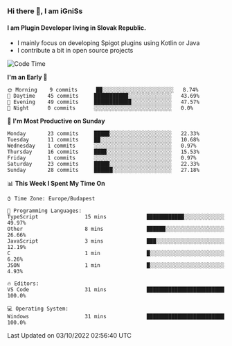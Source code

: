### Hi there 👋, I am iGniSs

#### I am Plugin Developer living in Slovak Republic.
- I mainly focus on developing Spigot plugins using Kotlin or Java
- I contribute a bit in open source projects

<!--START_SECTION:waka-->
![Code Time](http://img.shields.io/badge/Code%20Time-923%20hrs%2037%20mins-blue)

**I'm an Early 🐤** 

```text
🌞 Morning    9 commits      ██░░░░░░░░░░░░░░░░░░░░░░░   8.74% 
🌆 Daytime    45 commits     ███████████░░░░░░░░░░░░░░   43.69% 
🌃 Evening    49 commits     ████████████░░░░░░░░░░░░░   47.57% 
🌙 Night      0 commits      ░░░░░░░░░░░░░░░░░░░░░░░░░   0.0%

```
📅 **I'm Most Productive on Sunday** 

```text
Monday       23 commits     █████░░░░░░░░░░░░░░░░░░░░   22.33% 
Tuesday      11 commits     ██░░░░░░░░░░░░░░░░░░░░░░░   10.68% 
Wednesday    1 commits      ░░░░░░░░░░░░░░░░░░░░░░░░░   0.97% 
Thursday     16 commits     ████░░░░░░░░░░░░░░░░░░░░░   15.53% 
Friday       1 commits      ░░░░░░░░░░░░░░░░░░░░░░░░░   0.97% 
Saturday     23 commits     █████░░░░░░░░░░░░░░░░░░░░   22.33% 
Sunday       28 commits     ██████░░░░░░░░░░░░░░░░░░░   27.18%

```


📊 **This Week I Spent My Time On** 

```text
⌚︎ Time Zone: Europe/Budapest

💬 Programming Languages: 
TypeScript               15 mins             ████████████░░░░░░░░░░░░░   49.97% 
Other                    8 mins              ██████░░░░░░░░░░░░░░░░░░░   26.66% 
JavaScript               3 mins              ███░░░░░░░░░░░░░░░░░░░░░░   12.19% 
C                        1 min               █░░░░░░░░░░░░░░░░░░░░░░░░   6.26% 
JSON                     1 min               █░░░░░░░░░░░░░░░░░░░░░░░░   4.93%

🔥 Editors: 
VS Code                  31 mins             █████████████████████████   100.0%

💻 Operating System: 
Windows                  31 mins             █████████████████████████   100.0%

```


 Last Updated on 03/10/2022 02:56:40 UTC
<!--END_SECTION:waka-->